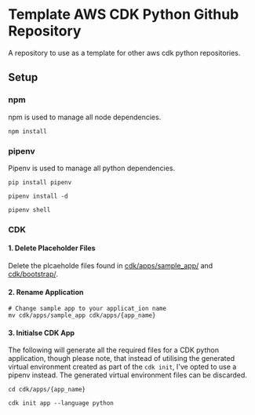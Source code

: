 # Template AWS CDK Python Github Repository

A repository to use as a template for other aws cdk python repositories.

## Setup

### npm

npm is used to manage all node dependencies.

```shell
npm install
```

### pipenv

Pipenv is used to manage all python dependencies.

```shell
pip install pipenv
```

```shell
pipenv install -d
```

```shell
pipenv shell
```

### CDK

#### 1. Delete Placeholder Files

Delete the plcaeholde files found in 
[cdk/apps/sample_app/](/cdk/apps/sample_app/) and 
[cdk/bootstrap/](/cdk/bootstrap/).

#### 2. Rename Application

```sehll
# Change sample app to your applicat_ion name
mv cdk/apps/sample_app cdk/apps/{app_name}
```

#### 3. Initialse CDK App

The following will generate all the required files for a CDK python application,
though please note, that instead of utilising the generated virtual environment
created as part of the `cdk init`, I've opted to use a pipenv instead. The
generated virtual environment files can be discarded.

```sehll
cd cdk/apps/{app_name}
```

```shell
cdk init app --language python
```